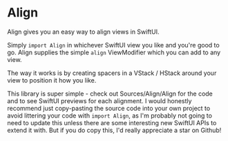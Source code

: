 # Align

Align gives you an easy way to align views in SwiftUI. 

Simply `import Align` in whichever SwiftUI view you like and you're good to go. Align supplies the simple `align` ViewModifier which you can add to any view.

The way it works is by creating spacers in a VStack / HStack around your view to position it how you like.

This library is super simple - check out Sources/Align/Align for the code and to see SwiftUI previews for each alignment. I would honestly recommend just copy-pasting the source code into your own project to avoid littering your code with `import Align`, as I'm probably not going to need to update this unless there are some interesting new SwiftUI APIs to extend it with. But if you do copy this, I'd really appreciate a star on Github!  
